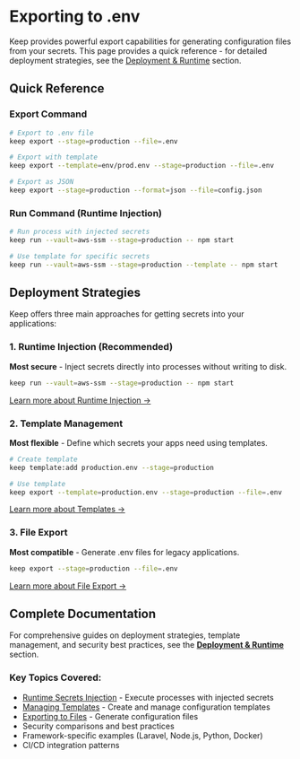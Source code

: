 # Exporting to .env

Keep provides powerful export capabilities for generating configuration files from your secrets. This page provides a quick reference - for detailed deployment strategies, see the [Deployment & Runtime](/guide/deployment/) section.

## Quick Reference

### Export Command

```bash
# Export to .env file
keep export --stage=production --file=.env

# Export with template
keep export --template=env/prod.env --stage=production --file=.env

# Export as JSON
keep export --stage=production --format=json --file=config.json
```

### Run Command (Runtime Injection)

```bash
# Run process with injected secrets
keep run --vault=aws-ssm --stage=production -- npm start

# Use template for specific secrets
keep run --vault=aws-ssm --stage=production --template -- npm start
```

## Deployment Strategies

Keep offers three main approaches for getting secrets into your applications:

### 1. Runtime Injection (Recommended)
**Most secure** - Inject secrets directly into processes without writing to disk.

```bash
keep run --vault=aws-ssm --stage=production -- npm start
```

[Learn more about Runtime Injection →](/guide/deployment/runtime-injection)

### 2. Template Management
**Most flexible** - Define which secrets your apps need using templates.

```bash
# Create template
keep template:add production.env --stage=production

# Use template
keep export --template=production.env --stage=production --file=.env
```

[Learn more about Templates →](/guide/deployment/templates)

### 3. File Export
**Most compatible** - Generate .env files for legacy applications.

```bash
keep export --stage=production --file=.env
```

[Learn more about File Export →](/guide/deployment/exporting)

## Complete Documentation

For comprehensive guides on deployment strategies, template management, and security best practices, see the **[Deployment & Runtime](/guide/deployment/)** section.

### Key Topics Covered:
- [Runtime Secrets Injection](/guide/deployment/runtime-injection) - Execute processes with injected secrets
- [Managing Templates](/guide/deployment/templates) - Create and manage configuration templates
- [Exporting to Files](/guide/deployment/exporting) - Generate configuration files
- Security comparisons and best practices
- Framework-specific examples (Laravel, Node.js, Python, Docker)
- CI/CD integration patterns